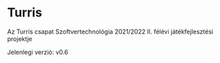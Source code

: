 # Turris

Az Turris csapat Szoftvertechnológia 2021/2022 II. félévi játékfejlesztési projektje

Jelenlegi verzió: v0.6
